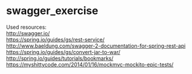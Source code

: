 # swagger_exercise
Used resources: </br>
http://swagger.io/ </br>
https://spring.io/guides/gs/rest-service/ </br>
http://www.baeldung.com/swagger-2-documentation-for-spring-rest-api </br>
https://spring.io/guides/gs/convert-jar-to-war/ </br>
http://spring.io/guides/tutorials/bookmarks/ </br>
https://myshittycode.com/2014/01/16/mockmvc-mockito-epic-tests/ </br>